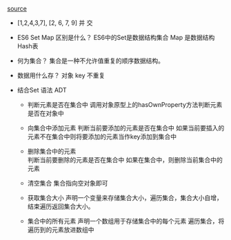 [source](https://cloud.tencent.com/developer/article/1688023)

- [1,2,4,3,7], [2, 6, 7, 9]
  并  交
- ES6 Set Map 区别是什么？
  ES6中的Set是数据结构集合
  Map 是数据结构Hash表

- 何为集合？
  集合是一种不允许值重复的顺序数据结构。
- 数据用什么存？
  对象  key 不重复
- 结合Set 语法 ADT 
  - 判断元素是否在集合中
    调用对象原型上的hasOwnProperty方法判断元素是否在对象中

  - 向集合中添加元素
    判断当前要添加的元素是否在集合中
    如果当前要插入的元素不在集合中则将要添加的元素当作key添加到集合中

  - 删除集合中的元素  
    判断当前要删除的元素是否在集合中
    如果在集合中，则删除当前集合中的元素

  - 清空集合
    集合指向空对象即可
  - 获取集合大小
    声明一个变量来存储集合大小，遍历集合，集合大小自增，结束遍历返回集合大小。
  - 集合中的所有元素
    声明一个数组用于存储集合中的每个元素
    遍历集合，将遍历到的元素放进数组中
  
